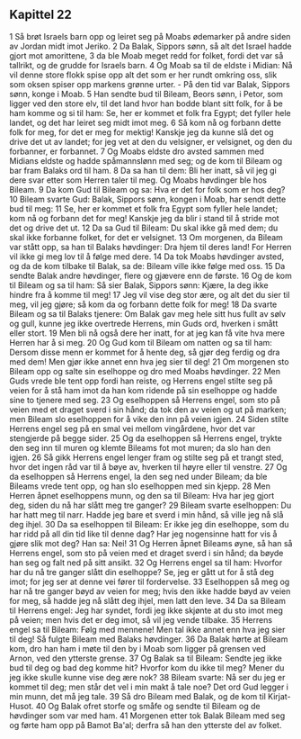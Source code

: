 ## Kapittel 22

1 Så brøt Israels barn opp og leiret seg på Moabs ødemarker på andre siden av Jordan midt imot Jeriko.
2 Da Balak, Sippors sønn, så alt det Israel hadde gjort mot amorittene,
3 da ble Moab meget redd for folket, fordi det var så tallrikt, og de grudde for Israels barn.
4 Og Moab sa til de eldste i Midian: Nå vil denne store flokk spise opp alt det som er her rundt omkring oss, slik som oksen spiser opp markens grønne urter. - På den tid var Balak, Sippors sønn, konge i Moab.
5 Han sendte bud til Bileam, Beors sønn, i Petor, som ligger ved den store elv, til det land hvor han bodde blant sitt folk, for å be ham komme og si til ham: Se, her er kommet et folk fra Egypt; det fyller hele landet, og det har leiret seg midt imot meg.
6 Så kom nå og forbann dette folk for meg, for det er meg for mektig! Kanskje jeg da kunne slå det og drive det ut av landet; for jeg vet at den du velsigner, er velsignet, og den du forbanner, er forbannet.
7 Og Moabs eldste dro avsted sammen med Midians eldste og hadde spåmannslønn med seg; og de kom til Bileam og bar fram Balaks ord til ham.
8 Da sa han til dem: Bli her inatt, så vil jeg gi dere svar etter som Herren taler til meg. Og Moabs høvdinger ble hos Bileam.
9 Da kom Gud til Bileam og sa: Hva er det for folk som er hos deg?
10 Bileam svarte Gud: Balak, Sippors sønn, kongen i Moab, har sendt dette bud til meg:
11 Se, her er kommet et folk fra Egypt som fyller hele landet; kom nå og forbann det for meg! Kanskje jeg da blir i stand til å stride mot det og drive det ut.
12 Da sa Gud til Bileam: Du skal ikke gå med dem; du skal ikke forbanne folket, for det er velsignet.
13 Om morgenen, da Bileam var stått opp, sa han til Balaks høvdinger: Dra hjem til deres land! For Herren vil ikke gi meg lov til å følge med dere.
14 Da tok Moabs høvdinger avsted, og da de kom tilbake til Balak, sa de: Bileam ville ikke følge med oss.
15 Da sendte Balak andre høvdinger, flere og gjævere enn de første.
16 Og de kom til Bileam og sa til ham: Så sier Balak, Sippors sønn: Kjære, la deg ikke hindre fra å komme til meg!
17 Jeg vil vise deg stor ære, og alt det du sier til meg, vil jeg gjøre; så kom da og forbann dette folk for meg!
18 Da svarte Bileam og sa til Balaks tjenere: Om Balak gav meg hele sitt hus fullt av sølv og gull, kunne jeg ikke overtrede Herrens, min Guds ord, hverken i smått eller stort.
19 Men bli nå også dere her inatt, for at jeg kan få vite hva mere Herren har å si meg.
20 Og Gud kom til Bileam om natten og sa til ham: Dersom disse menn er kommet for å hente deg, så gjør deg ferdig og dra med dem! Men gjør ikke annet enn hva jeg sier til deg!
21 Om morgenen sto Bileam opp og salte sin eselhoppe og dro med Moabs høvdinger.
22 Men Guds vrede ble tent opp fordi han reiste, og Herrens engel stilte seg på veien for å stå ham imot da han kom ridende på sin eselhoppe og hadde sine to tjenere med seg.
23 Og eselhoppen så Herrens engel, som sto på veien med et draget sverd i sin hånd; da tok den av veien og ut på marken; men Bileam slo eselhoppen for å vike den inn på veien igjen.
24 Siden stilte Herrens engel seg på en smal vei mellom vingårdene, hvor det var stengjerde på begge sider.
25 Og da eselhoppen så Herrens engel, trykte den seg inn til muren og klemte Bileams fot mot muren; da slo han den igjen.
26 Så gikk Herrens engel lenger fram og stilte seg på et trangt sted, hvor det ingen råd var til å bøye av, hverken til høyre eller til venstre.
27 Og da eselhoppen så Herrens engel, la den seg ned under Bileam; da ble Bileams vrede tent opp, og han slo eselhoppen med sin kjepp.
28 Men Herren åpnet eselhoppens munn, og den sa til Bileam: Hva har jeg gjort deg, siden du nå har slått meg tre ganger?
29 Bileam svarte eselhoppen: Du har hatt meg til narr. Hadde jeg bare et sverd i min hånd, så ville jeg nå slå deg ihjel.
30 Da sa eselhoppen til Bileam: Er ikke jeg din eselhoppe, som du har ridd på all din tid like til denne dag? Har jeg nogensinne hatt for vis å gjøre slik mot deg? Han sa: Nei!
31 Og Herren åpnet Bileams øyne, så han så Herrens engel, som sto på veien med et draget sverd i sin hånd; da bøyde han seg og falt ned på sitt ansikt.
32 Og Herrens engel sa til ham: Hvorfor har du nå tre ganger slått din eselhoppe? Se, jeg er gått ut for å stå deg imot; for jeg ser at denne vei fører til fordervelse.
33 Eselhoppen så meg og har nå tre ganger bøyd av veien for meg; hvis den ikke hadde bøyd av veien for meg, så hadde jeg nå slått deg ihjel, men latt den leve.
34 Da sa Bileam til Herrens engel: Jeg har syndet, fordi jeg ikke skjønte at du sto imot meg på veien; men hvis det er deg imot, så vil jeg vende tilbake.
35 Herrens engel sa til Bileam: Følg med mennene! Men tal ikke annet enn hva jeg sier til deg! Så fulgte Bileam med Balaks høvdinger.
36 Da Balak hørte at Bileam kom, dro han ham i møte til den by i Moab som ligger på grensen ved Arnon, ved den ytterste grense.
37 Og Balak sa til Bileam: Sendte jeg ikke bud til deg og bad deg komme hit? Hvorfor kom du ikke til meg? Mener du jeg ikke skulle kunne vise deg ære nok?
38 Bileam svarte: Nå ser du jeg er kommet til deg; men står det vel i min makt å tale noe? Det ord Gud legger i min munn, det må jeg tale.
39 Så dro Bileam med Balak, og de kom til Kirjat-Husot.
40 Og Balak ofret storfe og småfe og sendte til Bileam og de høvdinger som var med ham.
41 Morgenen etter tok Balak Bileam med seg og førte ham opp på Bamot Ba'al; derfra så han den ytterste del av folket.
